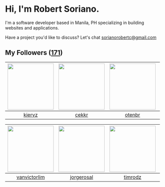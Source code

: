 # Hi, I'm Robert Soriano.
I'm a software developer based in Manila, PH specializing in building websites and applications.

Have a project you'd like to discuss?
Let's chat <a href="mailto:=sorianorobertc@gmail.com?Subject=Hello" target="_top">sorianorobertc@gmail.com</a>

## My Followers ([171](https://github.com/sorxrob?tab=followers))

| <img src="https://avatars2.githubusercontent.com/u/39162696?v=4" width="150" height="150" /> | <img src="https://avatars2.githubusercontent.com/u/16149805?v=4" width="150" height="150" /> | <img src="https://avatars2.githubusercontent.com/u/42872278?v=4" width="150" height="150" /> | <img src="https://avatars1.githubusercontent.com/u/13888326?v=4" width="150" height="150" /> |
| :------------------------------------------------------------------------------------------: | :------------------------------------------------------------------------------------------: | :------------------------------------------------------------------------------------------: | :------------------------------------------------------------------------------------------: |
|                              [kiervz](https://github.com/kiervz)                             |                               [cekkr](https://github.com/cekkr)                              |                              [otenbr](https://github.com/otenbr)                             |                               [Yuweh](https://github.com/Yuweh)                              |

| <img src="https://avatars0.githubusercontent.com/u/10993932?v=4" width="150" height="150" /> | <img src="https://avatars0.githubusercontent.com/u/25060761?v=4" width="150" height="150" /> | <img src="https://avatars3.githubusercontent.com/u/7434353?v=4" width="150" height="150" /> | <img src="https://avatars3.githubusercontent.com/u/15128024?v=4" width="150" height="150" /> |
| :------------------------------------------------------------------------------------------: | :------------------------------------------------------------------------------------------: | :-----------------------------------------------------------------------------------------: | :------------------------------------------------------------------------------------------: |
|                        [vanvictorlim](https://github.com/vanvictorlim)                       |                          [jorgerosal](https://github.com/jorgerosal)                         |                            [timrodz](https://github.com/timrodz)                            |                          [jaoaustero](https://github.com/jaoaustero)                         |
